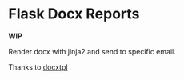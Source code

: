 # Flask Docx Reports

**WIP**

Render docx with jinja2 and send to specific email.

Thanks to [docxtpl](https://github.com/elapouya/python-docx-template)